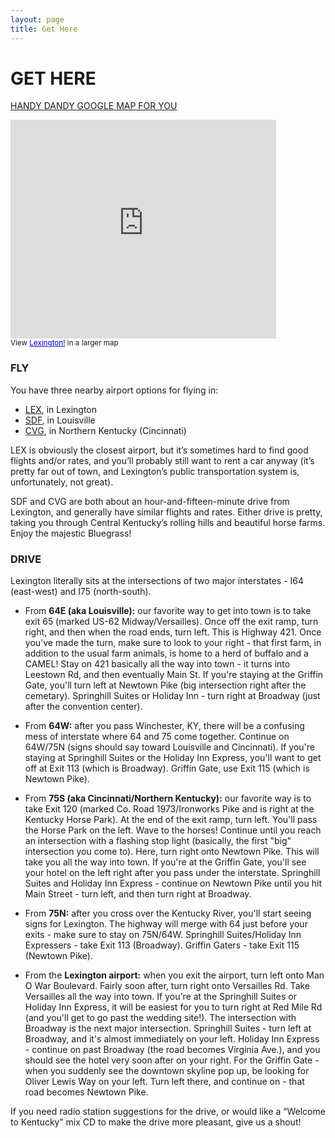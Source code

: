 ```yaml
---
layout: page
title: Get Here
---
```


# GET HERE  

[HANDY DANDY GOOGLE MAP FOR YOU](http://goo.gl/maps/uI7ag)

<iframe width="425" height="350" frameborder="0" scrolling="no" marginheight="0" marginwidth="0" src="https://maps.google.com/maps/ms?msa=0&amp;msid=206171452338292581564.0004d5a1b0caffe1a735b&amp;gl=us&amp;ie=UTF8&amp;t=m&amp;ll=38.048361,-84.494991&amp;spn=0.047314,0.072956&amp;z=13&amp;output=embed">
</iframe>
<br />
<small>View <a href="https://maps.google.com/maps/ms?msa=0&amp;msid=206171452338292581564.0004d5a1b0caffe1a735b&amp;gl=us&amp;ie=UTF8&amp;t=m&amp;ll=38.048361,-84.494991&amp;spn=0.047314,0.072956&amp;z=13&amp;source=embed" style="color:#0000FF;text-align:left">Lexington!</a> in a larger map
</small>
    	


### FLY
You have three nearby airport options for flying in:
- [LEX](http://www.bluegrassairport.com/), in Lexington
- [SDF](http://www.flylouisville.com/), in Louisville
- [CVG](http://www.cvgairport.com/), in Northern Kentucky (Cincinnati)

LEX is obviously the closest airport, but it’s sometimes hard to find good flights and/or rates, and you’ll probably still want to rent a car anyway (it’s pretty far out of town, and Lexington’s public transportation system is, unfortunately, not great).

SDF and CVG are both about an hour-and-fifteen-minute drive from Lexington, and generally have similar flights and rates. Either drive is pretty, taking you through Central Kentucky’s rolling hills and beautiful horse farms. Enjoy the majestic Bluegrass!


### DRIVE
Lexington literally sits at the intersections of two major interstates - I64 (east-west) and I75 (north-south). 
- From __64E (aka Louisville):__ our favorite way to get into town is to take exit 65 (marked US-62 Midway/Versailles). Once off the exit ramp, turn right, and then when the road ends, turn left. This is Highway 421. Once you've made the turn, make sure to look to your right - that first farm, in addition to the usual farm animals, is home to a herd of buffalo and a CAMEL! Stay on 421 basically all the way into town - it turns into Leestown Rd, and then eventually Main St. If you're staying at the Griffin Gate, you'll turn left at Newtown Pike (big intersection right after the cemetary). Springhill Suites or Holiday Inn - turn right at Broadway (just after the convention center).
- From __64W:__ after you pass Winchester, KY, there will be a confusing mess of interstate where 64 and 75 come together. Continue on 64W/75N (signs should say toward Louisville and Cincinnati). If you're staying at Springhill Suites or the Holiday Inn Express, you'll want to get off at Exit 113 (which is Broadway). Griffin Gate, use Exit 115 (which is Newtown Pike).
- From __75S (aka Cincinnati/Northern Kentucky):__ our favorite way is to take Exit 120 (marked Co. Road 1973/Ironworks Pike and is right at the Kentucky Horse Park). At the end of the exit ramp, turn left. You'll pass the Horse Park on the left. Wave to the horses! Continue until you reach an intersection with a flashing stop light (basically, the first "big" intersection you come to). Here, turn right onto Newtown Pike. This will take you all the way into town. If you're at the Griffin Gate, you'll see your hotel on the left right after you pass under the interstate. Springhill Suites and Holiday Inn Express - continue on Newtown Pike until you hit Main Street - turn left, and then turn right at Broadway.
- From __75N:__ after you cross over the Kentucky River, you'll start seeing signs for Lexington. The highway will merge with 64 just before your exits - make sure to stay on 75N/64W. Springhill Suites/Holiday Inn Expressers - take Exit 113 (Broadway). Griffin Gaters - take Exit 115 (Newtown Pike).

- From the __Lexington airport:__ when you exit the airport, turn left onto Man O War Boulevard. Fairly soon after, turn right onto Versailles Rd. Take Versailles all the way into town. If you're at the Springhill Suites or Holiday Inn Express, it will be easiest for you to turn right at Red Mile Rd (and you'll get to go past the wedding site!). The intersection with Broadway is the next major intersection. Springhill Suites - turn left at Broadway, and it's almost immediately on your left. Holiday Inn Express - continue on past Broadway (the road becomes Virginia Ave.), and you should see the hotel very soon after on your right. For the Griffin Gate - when you suddenly see the downtown skyline pop up, be looking for Oliver Lewis Way on your left. Turn left there, and continue on - that road becomes Newtown Pike.

If you need radio station suggestions for the drive, or would like a “Welcome to Kentucky” mix CD to make the drive more pleasant, give us a shout!

